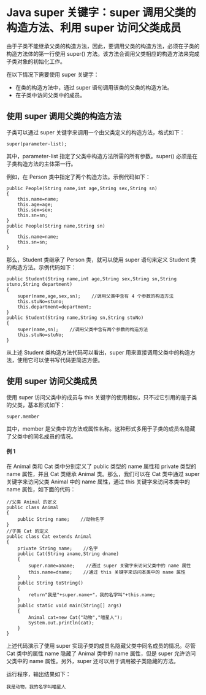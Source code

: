 # Java super 关键字：super 调用父类的构造方法、利用 super 访问父类成员

由于子类不能继承父类的构造方法，因此，要调用父类的构造方法，必须在子类的构造方法体的第一行使用 super() 方法。该方法会调用父类相应的构造方法来完成子类对象的初始化工作。

在以下情况下需要使用 super 关键字：

*   在类的构造方法中，通过 super 语句调用该类的父类的构造方法。
*   在子类中访问父类中的成员。

## 使用 super 调用父类的构造方法

子类可以通过 super 关键字来调用一个由父类定义的构造方法，格式如下：

```
super(parameter-list);
```

其中，parameter-list 指定了父类中构造方法所需的所有参数。super() 必须是在子类构造方法的主体第一行。

例如，在 Person 类中指定了两个构造方法。示例代码如下：

```
public People(String name,int age,String sex,String sn)
{
    this.name=name;
    this.age=age;
    this.sex=sex;
    this.sn=sn;
}
public People(String name,String sn)
{
    this.name=name;
    this.sn=sn;
}
```

那么，Student 类继承了 Person 类，就可以使用 super 语句来定义 Student 类的构造方法。示例代码如下：

```
public Student(String name,int age,String sex,String sn,String stuno,String department)
{
    super(name,age,sex,sn);    //调用父类中含有 4 个参数的构造方法
    this.stuNo=stuno;
    this.department=department;
}
public Student(String name,String sn,String stuNo)
{
    super(name,sn);    //调用父类中含有两个参数的构造方法
    this.stuNo=stuNo;
}
```

从上述 Student 类构造方法代码可以看出，super 用来直接调用父类中的构造方法，使用它可以使书写代码更简洁方便。

## 使用 super 访问父类成员

使用 super 访问父类中的成员与 this 关键字的使用相似，只不过它引用的是子类的父类，基本形式如下：

```
super.member
```

其中，member 是父类中的方法或属性名称。这种形式多用于子类的成员名隐藏了父类中的同名成员的情况。

#### 例 1

在 Animal 类和 Cat 类中分别定义了 public 类型的 name 属性和 private 类型的 name 属性，并且 Cat 类继承 Animal 类。那么，我们可以在 Cat 类中通过 super 关键字来访问父类 Animal 中的 name 属性，通过 this 关键字来访问本类中的 name 属性，如下面的代码：

```
//父类 Animal 的定义
public class Animal
{
    public String name;    //动物名字
}
//子类 Cat 的定义
public class Cat extends Animal
{
    private String name;    //名字
    public Cat(String aname,String dname)
    {
        super.name=aname;    //通过 super 关键字来访问父类中的 name 属性
        this.name=dname;    //通过 this 关键字来访问本类中的 name 属性
    }
    public String toString()
    {
        return"我是"+super.name+"，我的名字叫"+this.name;
    }
    public static void main(String[] args)
    {
        Animal cat=new Cat("动物","喵星人");
        System.out.println(cat);
    }
}
```

上述代码演示了使用 super 实现子类的成员名隐藏父类中同名成员的情况。尽管 Cat 类中的属性 name 隐藏了 Animal 类中的 name 属性，但是 super 允许访问父类中的 name 属性。另外，super 还可以用于调用被子类隐藏的方法。

运行程序，输出结果如下：

```
我是动物，我的名字叫喵星人
```